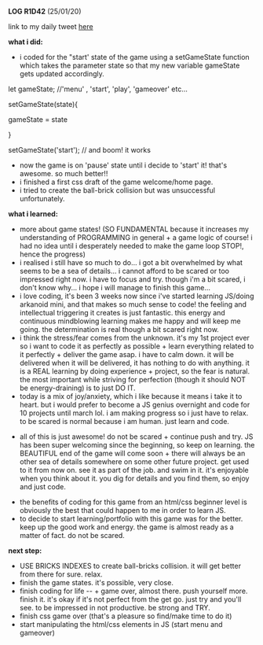 **LOG R1D42** (25/01/20)

link to my daily tweet [here](https://twitter.com/Nightcoder2/status/1220937547767042049)

**what i did:**

-  i coded for the "start' state of the game using a setGameState function which takes the parameter state so that my new variable gameState gets updated accordingly.

let gameState; //'menu' , 'start', 'play', 'gameover' etc...

setGameState(state){

gameState = state

}

setGameState('start'); // and boom! it works
- now the game is on 'pause' state until i decide to 'start' it! that's awesome. so much better!!
- i finished a first css draft of the game welcome/home page.
- i tried to create the ball-brick collision but was unsuccessful unfortunately.

**what i learned:**

- more about game states! (SO FUNDAMENTAL because it increases my understanding of PROGRAMMING in general + a game logic of course! i had no idea until i desperately needed to make the game loop STOP!, hence the progress)
- i realised i still have so much to do... i got a bit overwhelmed by what seems to be a sea of details... i cannot afford to be scared or too impressed right now.
i have to focus and try. though i'm a bit scared, i don't know why... i hope i will manage to finish this game...
- i love coding, it's been 3 weeks now since i've started learning JS/doing arkanoid mini, and that makes so much sense to code! the feeling and intellectual triggering it creates is just fantastic. this energy and continuous mindblowing learning makes me happy and will keep me going. the determination is real though a bit scared right now.
- i think the stress/fear comes from the unknown. it's my 1st project ever so i want to code it as perfectly as possible + learn everything related to it perfectly + deliver the game asap. 
i have to calm down. it will be delivered when it will be delivered, it has nothing to do with anything. it is a REAL learning by doing experience + project, so the fear is natural. the most important while striving for perfection (though it should NOT be energy-draining) is to just DO IT. 
- today is a mix of joy/anxiety, which i like because it means i take it to heart. but i would prefer to become a JS genius overnight and code for 10 projects until march lol. i am making progress so i just have to relax. to be scared is normal because i am human. just learn and code. 
+ all of this is just awesome! do not be scared + continue push and try. JS has been super welcoming since the beginning, so keep on learning. the BEAUTIFUL end of the game will come soon + there will always be an other sea of details somewhere on some other future project. get used to it from now on. see it as part of the job. and swim in it. it's enjoyable when you think about it. you dig for details and you find them, so enjoy and just code.
- the benefits of coding for this game from an html/css beginner level is obviously the best that could happen to me in order to learn JS. 
- to decide to start learning/portfolio with this game was for the better. keep up the good work and energy. the game is almost ready as a matter of fact. do not be scared.

**next step:**
 
 - USE BRICKS INDEXES to create ball-bricks collision. it will get better from there for sure. relax.
 - finish the game states. it's possible, very close. 
 - finish coding for life -- + game over, almost there. push yourself more. finish it. it's okay if it's not perfect from the get go. just try and you'll see. to be impressed in not productive. be strong and TRY.
 - finish css game over (that's a pleasure so find/make time to do it)
 - start manipulating the html/css elements in JS (start menu and gameover)
